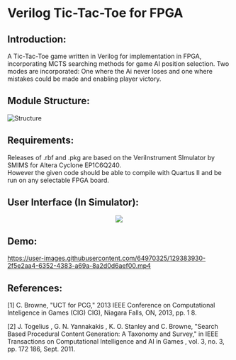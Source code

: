 # Verilog Tic-Tac-Toe for FPGA

## Introduction:
 A Tic-Tac-Toe game written in Verilog for implementation in FPGA, incorporating MCTS searching methods for game AI position selection. Two modes are incorporated: One where the Ai never loses and one where mistakes could be made and enabling player victory.
 
## Module Structure:
![Structure](https://user-images.githubusercontent.com/64970325/129384747-2f59cb0f-8191-48c4-b816-0ef898adacad.jpg)
 
## Requirements:
 Releases of .rbf and .pkg are based on the VeriInstrument SImulator by SMIMS for Altera Cyclone EP1C6Q240.  
 However the given code should be able to compile with Quartus II and be run on any selectable FPGA board.

## User Interface (In Simulator):
<p align="center">
  <img src="https://user-images.githubusercontent.com/64970325/129386087-a4a88729-e690-4c70-bad0-e5a4378bfed5.PNG" />
</p>

## Demo:
https://user-images.githubusercontent.com/64970325/129383930-2f5e2aa4-6352-4383-a69a-8a2d0d6aef00.mp4

## References:
[1] C. Browne, "UCT for PCG,"
2013 IEEE Conference on Computational Inteligence in Games (CIG) CIG), Niagara Falls, ON, 2013, pp. 1 8.

[2] J.
Togelius , G. N. Yannakakis , K. O. Stanley and C. Browne, "Search Based Procedural Content Generation: A Taxonomy and Survey," in IEEE
Transactions on Computational Intelligence and AI in Games , vol. 3, no. 3, pp. 172 186, Sept. 2011.


